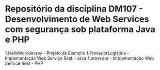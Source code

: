 # Repositório da disciplina DM107 - Desenvolvimento de Web Services com segurança sob plataforma Java e PHP

1.HelloWordJersey - Projeto de Exemplo
1.ProvedorLogistica - Implementação Web Service Rest - Java
1.provedor - Implementação Web Service Rest - PHP
